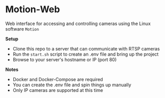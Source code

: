 # Motion-Web
Web interface for accessing and controlling cameras using the Linux software `Motion`

**Setup**
* Clone this repo to a server that can communicate with RTSP cameras
* Run the `start.sh` script to create an .env file and bring up the project
* Browse to your server's hostname or IP (port 80)

**Notes**
* Docker and Docker-Compose are required
* You can create the .env file and spin things up manually
* Only IP cameras are supported at this time
